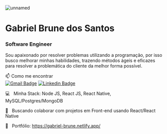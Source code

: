 ![unnamed](https://user-images.githubusercontent.com/54871907/89002575-dadbed00-d2d3-11ea-87b1-53c78129790d.gif)

# Gabriel Brune dos Santos

### Software Engineer
Sou apaixonado por resolver problemas utilizando a programação, por isso busco melhorar minhas habilidades, trazendo métodos ágeis e eficazes para resolver a problemática do cliente da melhor forma possível.


📫 Como me encontrar</br>
[![Gmail Badge](https://img.shields.io/badge/-gabrielbrune52@gmail.com-eb415b?style=flat-square&logo=Gmail&logoColor=white&link=mailto:gabrielbrune52@gmail.com)](mailto:gabrielbrune52@gmail.com)
[![Linkedin Badge](https://img.shields.io/badge/-Gabriel%20Brune%20dos%20Santos-4a72e0?style=flat-square&logo=Linkedin&logoColor=white&link=https://www.linkedin.com/in/gabriel-brune-dos-santos-032b9717a/)](https://www.linkedin.com/in/gabriel-brune-dos-santos-032b9717a/) 

 

 :computer: &nbsp; Minha Stack: Node JS, React JS, React Native, MySQL/Postgres/MongoDB 
 
 :purple_heart: &nbsp; Buscando colaborar com projetos em Front-end usando React/React Native

 💬 &nbsp; Portfólio: https://gabriel-brune.netlify.app/
